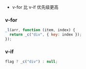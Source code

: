 - v-for 比 v-if 优先级更高

### v-for

```javascript
_l(arr, function (item, index) {
  return _c("div", { key: index });
});
```

### v-if

```javascript
flag ? _c("div") : null;
```
